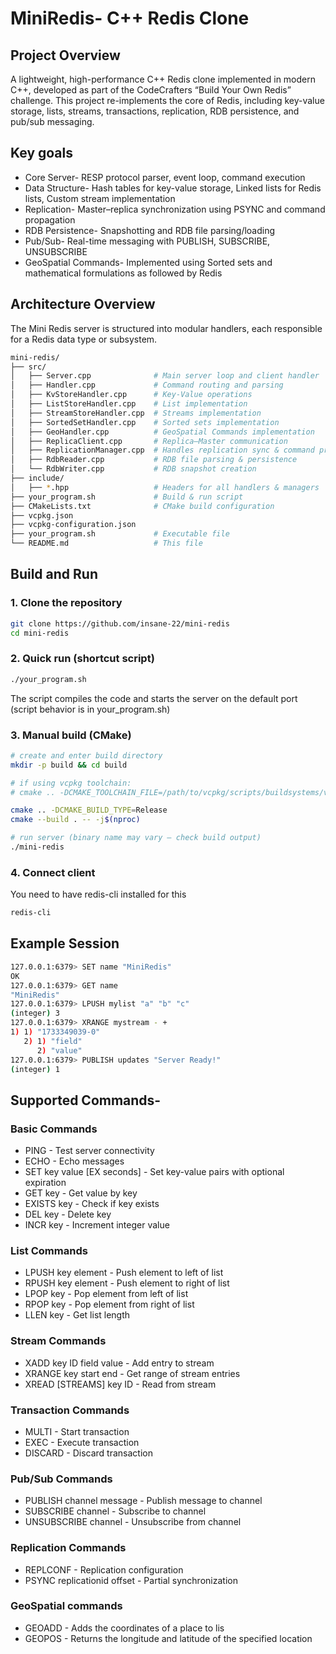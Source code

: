 # MiniRedis- C++ Redis Clone



## Project Overview

A lightweight, high-performance C++ Redis clone implemented in modern C++, developed as part of the CodeCrafters “Build Your Own Redis” challenge. This project re-implements the core of Redis, including key-value storage, lists, streams, transactions, replication, RDB persistence, and pub/sub messaging.




## Key goals

- Core Server- RESP protocol parser, event loop, command execution 
- Data Structure- Hash tables for key-value storage, Linked lists for Redis lists, Custom stream implementation
- Replication- Master–replica synchronization using PSYNC and command propagation
- RDB Persistence- Snapshotting and RDB file parsing/loading
- Pub/Sub- Real-time messaging with PUBLISH, SUBSCRIBE, UNSUBSCRIBE
- GeoSpatial Commands- Implemented using Sorted sets and mathematical formulations as followed by Redis



## Architecture Overview
The Mini Redis server is structured into modular handlers, each responsible for a Redis data type or subsystem.
```bash
mini-redis/
├── src/
│   ├── Server.cpp              # Main server loop and client handler
│   ├── Handler.cpp             # Command routing and parsing
│   ├── KvStoreHandler.cpp      # Key-Value operations
│   ├── ListStoreHandler.cpp    # List implementation
│   ├── StreamStoreHandler.cpp  # Streams implementation
│   ├── SortedSetHandler.cpp    # Sorted sets implementation
│   ├── GeoHandler.cpp          # GeoSpatial Commands implementation
│   ├── ReplicaClient.cpp       # Replica–Master communication
│   ├── ReplicationManager.cpp  # Handles replication sync & command propagation
│   ├── RdbReader.cpp           # RDB file parsing & persistence
│   └── RdbWriter.cpp           # RDB snapshot creation
├── include/
│   ├── *.hpp                   # Headers for all handlers & managers
├── your_program.sh             # Build & run script
├── CMakeLists.txt              # CMake build configuration
├── vcpkg.json
├── vcpkg-configuration.json
├── your_program.sh             # Executable file 
└── README.md                   # This file
```


## Build and Run

### 1. Clone the repository

```bash
git clone https://github.com/insane-22/mini-redis
cd mini-redis
```

### 2. Quick run (shortcut script)

```bash
./your_program.sh
```
The script compiles the code and starts the server on the default port (script behavior is in your_program.sh)

### 3. Manual build (CMake)
```bash
# create and enter build directory
mkdir -p build && cd build

# if using vcpkg toolchain:
# cmake .. -DCMAKE_TOOLCHAIN_FILE=/path/to/vcpkg/scripts/buildsystems/vcpkg.cmake

cmake .. -DCMAKE_BUILD_TYPE=Release
cmake --build . -- -j$(nproc)

# run server (binary name may vary — check build output)
./mini-redis 
```

### 4. Connect client
You need to have redis-cli installed for this
```bash
redis-cli
```

## Example Session
```bash
127.0.0.1:6379> SET name "MiniRedis"
OK
127.0.0.1:6379> GET name
"MiniRedis"
127.0.0.1:6379> LPUSH mylist "a" "b" "c"
(integer) 3
127.0.0.1:6379> XRANGE mystream - +
1) 1) "1733349039-0"
   2) 1) "field"
      2) "value"
127.0.0.1:6379> PUBLISH updates "Server Ready!"
(integer) 1
```

## Supported Commands-
### Basic Commands
- PING - Test server connectivity
- ECHO - Echo messages
- SET key value [EX seconds] - Set key-value pairs with optional expiration
- GET key - Get value by key
- EXISTS key - Check if key exists
- DEL key - Delete key
- INCR key - Increment integer value
### List Commands
- LPUSH key element - Push element to left of list
- RPUSH key element - Push element to right of list
- LPOP key - Pop element from left of list
- RPOP key - Pop element from right of list
- LLEN key - Get list length
### Stream Commands
- XADD key ID field value - Add entry to stream
- XRANGE key start end - Get range of stream entries
- XREAD [STREAMS] key ID - Read from stream
### Transaction Commands
- MULTI - Start transaction
- EXEC - Execute transaction
- DISCARD - Discard transaction
### Pub/Sub Commands
- PUBLISH channel message - Publish message to channel
- SUBSCRIBE channel - Subscribe to channel
- UNSUBSCRIBE channel - Unsubscribe from channel
### Replication Commands
- REPLCONF - Replication configuration
- PSYNC replicationid offset - Partial synchronization
### GeoSpatial commands
- GEOADD - Adds the coordinates of a place to lis
- GEOPOS - Returns the longitude and latitude of the specified location
